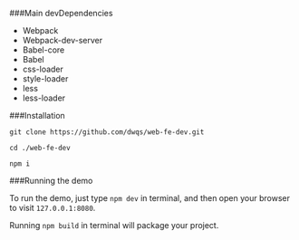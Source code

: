 ###Main devDependencies

* Webpack
* Webpack-dev-server
* Babel-core
* Babel
* css-loader
* style-loader
* less
* less-loader

###Installation

```
git clone https://github.com/dwqs/web-fe-dev.git

cd ./web-fe-dev

npm i
```

###Running the demo

To run the demo, just type `npm dev` in terminal, and then open your browser to visit `127.0.0.1:8080`.

Running `npm build` in terminal will package your project.